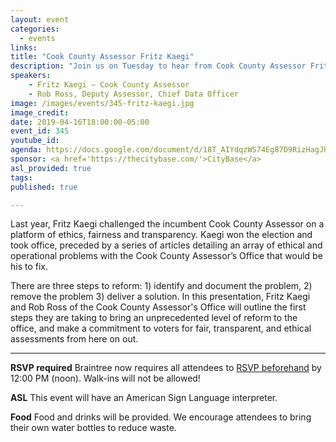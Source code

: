 ```yaml
---
layout: event
categories:
  - events
links:
title: "Cook County Assessor Fritz Kaegi"
description: "Join us on Tuesday to hear from Cook County Assessor Fritz Kaegi and his Chief Data Officer Rob Ross  to learn about how their office is using transparency to support accountability in assessments. Don't forget to RSVP by noon on Tuesday!"
speakers:
    - Fritz Kaegi – Cook County Assessor
    - Rob Ross, Deputy Assessor, Chief Data Officer
image: /images/events/345-fritz-kaegi.jpg
image_credit:
date: 2019-04-16T18:00:00-05:00
event_id: 345
youtube_id:
agenda: https://docs.google.com/document/d/18T_AIYdqzWS74Eg87D9RizHagJhhvZghteItiIrCkwE/edit?usp=sharing
sponsor: <a href='https://thecitybase.com/'>CityBase</a>
asl_provided: true
tags:
published: true

---
```


Last year, Fritz Kaegi challenged the incumbent Cook County Assessor on a platform of ethics, fairness and transparency. Kaegi won the election and took office, preceded by a series of articles detailing an array of ethical and operational problems with the Cook County Assessor’s Office that would be his to fix. 

There are three steps to reform: 1) identify and document the problem, 2) remove the problem 3) deliver a solution. In this presentation, Fritz Kaegi and Rob Ross of the Cook County Assessor's Office will outline the first steps they are taking to bring an unprecedented level of reform to the office, and make a commitment to voters for fair, transparent, and ethical assessments from here on out. 


---

**RSVP required** Braintree now requires all attendees to [RSVP beforehand]({{site.rsvp_url}}) by 12:00 PM (noon). Walk-ins will not be allowed!

**ASL** This event will have an American Sign Language interpreter.

**Food** Food and drinks will be provided. We encourage attendees to bring their own water bottles to reduce waste.
